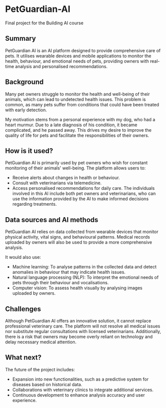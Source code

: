 # PetGuardian-AI
Final project for the Building AI course

## Summary
PetGuardian AI is an AI platform designed to provide comprehensive care of pets. It utilises wearable devices and mobile applications to monitor the health, behaviour, and emotional needs of pets, providing owners with real-time analysis and personalised recommendations.

## Background
Many pet owners struggle to monitor the health and well-being of their animals, which can lead to undetected health issues. This problem is common, as many pets suffer from conditions that could have been treated with early detection.

My motivation stems from a personal experience with my dog, who had a heart murmur. Due to a late diagnosis of his condition, it became complicated, and he passed away. This drives my desire to improve the quality of life for pets and facilitate the responsibilities of their owners.

## How is it used?
PetGuardian AI is primarily used by pet owners who wish for constant monitoring of their animals' well-being. The platform allows users to:
  - Receive alerts about changes in health or behaviour.
  - Consult with veterinarians via telemedicine.
  - Access personalised recommendations for daily care.
The individuals involved in this AI include both pet owners and veterinarians, who can use the information provided by the AI to make informed decisions regarding treatments.


## Data sources and AI methods
PetGuardian AI relies on data collected from wearable devices that monitor physical activity, vital signs, and behavioural patterns. Medical records uploaded by owners will also be used to provide a more comprehensive analysis.

It would also use:
  - Machine learning: To analyse patterns in the collected data and detect anomalies in behaviour that may indicate health issues.
  - Natural language processing (NLP): To interpret the emotional needs of pets through their behaviour and vocalisations.
  - Computer vision: To assess health visually by analysing images uploaded by owners.
  
## Challenges
Although PetGuardian AI offers an innovative solution, it cannot replace professional veterinary care. The platform will not resolve all medical issues nor substitute regular consultations with licensed veterinarians. Additionally, there is a risk that owners may become overly reliant on technology and delay necessary medical attention.

## What next?
The future of the project includes:
  - Expansion into new functionalities, such as a predictive system for diseases based on historical data.
  - Collaborations with veterinary clinics to integrate additional services.
  - Continuous development to enhance analysis accuracy and user experience.
